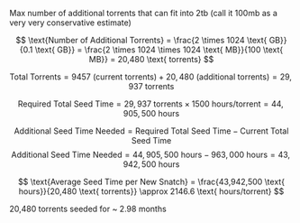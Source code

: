 
Max number of additional torrents that can fit into 2tb (call it 100mb as a very very conservative estimate)

$$
\text{Number of Additional Torrents} = \frac{2 \times 1024 \text{ GB}}{0.1 \text{ GB}} = \frac{2 \times 1024 \times 1024 \text{ MB}}{100 \text{ MB}} = 20,480 \text{ torrents}
$$

$$
\text{Total Torrents} = 9457 \text{ (current torrents)} + 20,480 \text{ (additional torrents)} = 29,937 \text{ torrents}
$$

$$
\text{Required Total Seed Time} = 29,937 \text{ torrents} \times 1500 \text{ hours/torrent} = 44,905,500 \text{ hours}
$$

$$
\text{Additional Seed Time Needed} = \text{Required Total Seed Time} - \text{Current Total Seed Time}
$$
$$
\text{Additional Seed Time Needed} = 44,905,500 \text{ hours} - 963,000 \text{ hours} = 43,942,500 \text{ hours}
$$

$$
\text{Average Seed Time per New Snatch} = \frac{43,942,500 \text{ hours}}{20,480 \text{ torrents}} \approx 2146.6 \text{ hours/torrent}
$$

20,480 torrents seeded for ~ 2.98 months